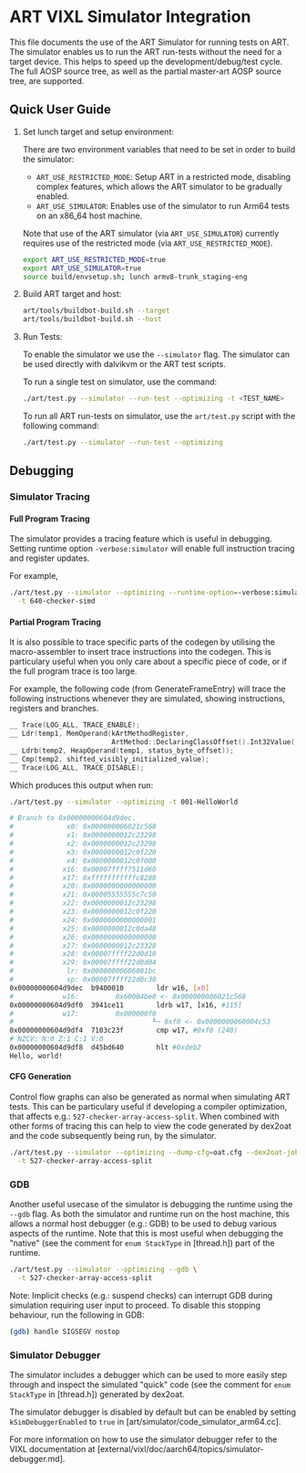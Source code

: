 # ART VIXL Simulator Integration

This file documents the use of the ART Simulator for running tests on ART. The
simulator enables us to run the ART run-tests without the need for a target
device. This helps to speed up the development/debug/test cycle. The full AOSP
source tree, as well as the partial master-art AOSP source tree, are supported.

## Quick User Guide
1. Set lunch target and setup environment:

    There are two environment variables that need to be set in order to build
    the simulator:
    - `ART_USE_RESTRICTED_MODE`: Setup ART in a restricted mode, disabling
                                 complex features, which allows the ART
                                 simulator to be gradually enabled.
    - `ART_USE_SIMULATOR`: Enables use of the simulator to run Arm64 tests on an
                           x86_64 host machine.

    Note that use of the ART simulator (via `ART_USE_SIMULATOR`) currently
    requires use of the restricted mode (via `ART_USE_RESTRICTED_MODE`).

    ```bash
    export ART_USE_RESTRICTED_MODE=true
    export ART_USE_SIMULATOR=true
    source build/envsetup.sh; lunch armv8-trunk_staging-eng
    ```

2. Build ART target and host:

    ```bash
    art/tools/buildbot-build.sh --target
    art/tools/buildbot-build.sh --host
    ```

3. Run Tests:

    To enable the simulator we use the `--simulator` flag. The simulator can
    be used directly with dalvikvm or the ART test scripts.

    To run a single test on simulator, use the command:
    ```bash
    ./art/test.py --simulator --run-test --optimizing -t <TEST_NAME>
    ```

    To run all ART run-tests on simulator, use the `art/test.py` script with the
    following command:
    ```bash
    ./art/test.py --simulator --run-test --optimizing
    ```

## Debugging

### Simulator Tracing

#### Full Program Tracing

The simulator provides a tracing feature which is useful in debugging. Setting
runtime option `-verbose:simulator` will enable full instruction tracing and
register updates.

For example,
```bash
./art/test.py --simulator --optimizing --runtime-option=-verbose:simulator \
  -t 640-checker-simd
```

#### Partial Program Tracing

It is also possible to trace specific parts of the codegen by utilising the
macro-assembler to insert trace instructions into the codegen. This is
particulary useful when you only care about a specific piece of code, or if the
full program trace is too large.

For example, the following code (from GenerateFrameEntry) will trace the
following instructions whenever they are simulated, showing instructions,
registers and branches.
```C++
__ Trace(LOG_ALL, TRACE_ENABLE);
__ Ldr(temp1, MemOperand(kArtMethodRegister,
                         ArtMethod::DeclaringClassOffset().Int32Value()));
__ Ldrb(temp2, HeapOperand(temp1, status_byte_offset));
__ Cmp(temp2, shifted_visibly_initialized_value);
__ Trace(LOG_ALL, TRACE_DISABLE);
```

Which produces this output when run:
```bash
./art/test.py --simulator --optimizing -t 001-HelloWorld

# Branch to 0x00000000604d9dec.
#             x0: 0x000000006021c568
#             x1: 0x0000000012c23298
#             x2: 0x0000000012c23298
#             x3: 0x0000000012c0f220
#             x4: 0x0000000012c0f000
#            x16: 0x00007ffff7511d60
#            x17: 0xfffffffffffc8288
#            x20: 0x0000000000000000
#            x21: 0x00005555555c7c50
#            x22: 0x0000000012c23298
#            x23: 0x0000000012c0f220
#            x24: 0x0000000000000001
#            x25: 0x0000000012c0da48
#            x26: 0x0000000000000000
#            x27: 0x0000000012c23328
#            x28: 0x00007ffff22d0d10
#            x29: 0x00007ffff22d0d04
#             lr: 0x00000000606081bc
#             sp: 0x00007ffff22d0c30
0x00000000604d9dec  b9400010        ldr w16, [x0]
#            w16:         0x60004be0 <- 0x000000006021c568
0x00000000604d9df0  3941ce11        ldrb w17, [x16, #115]
#            w17:         0x000000f0
#                                  ╙─ 0xf0 <- 0x0000000060004c53
0x00000000604d9df4  7103c23f        cmp w17, #0xf0 (240)
# NZCV: N:0 Z:1 C:1 V:0
0x00000000604d9df8  d45bd640        hlt #0xdeb2
Hello, world!
```

#### CFG Generation

Control flow graphs can also be generated as normal when simulating ART tests.
This can be particulary useful if developing a compiler optimization, that
affects e.g.: `527-checker-array-access-split`. When combined with other forms
of tracing this can help to view the code generated by dex2oat and the code
subsequently being run, by the simulator.
```bash
./art/test.py --simulator --optimizing --dump-cfg=oat.cfg --dex2oat-jobs 1 \
  -t 527-checker-array-access-split
```

### GDB

Another useful usecase of the simulator is debugging the runtime using the
`--gdb` flag. As both the simulator and runtime run on the host machine, this
allows a normal host debugger (e.g.: GDB) to be used to debug various aspects of
the runtime. Note that this is most useful when debugging the "native" (see the
comment for `enum StackType` in [thread.h]) part of the runtime.

```bash
./art/test.py --simulator --optimizing --gdb \
  -t 527-checker-array-access-split
```

Note: Implicit checks (e.g.: suspend checks) can interrupt GDB during simulation
requiring user input to proceed. To disable this stopping behaviour, run the
following in GDB:
```bash
(gdb) handle SIGSEGV nostop
```

### Simulator Debugger

The simulator includes a debugger which can be used to more easily step through
and inspect the simulated "quick" code (see the comment for `enum StackType` in
[thread.h]) generated by dex2oat.

The simulator debugger is disabled by default but can be enabled by setting
`kSimDebuggerEnabled` to `true` in [art/simulator/code_simulator_arm64.cc].

For more information on how to use the simulator debugger refer to the VIXL
documentation at [external/vixl/doc/aarch64/topics/simulator-debugger.md].
